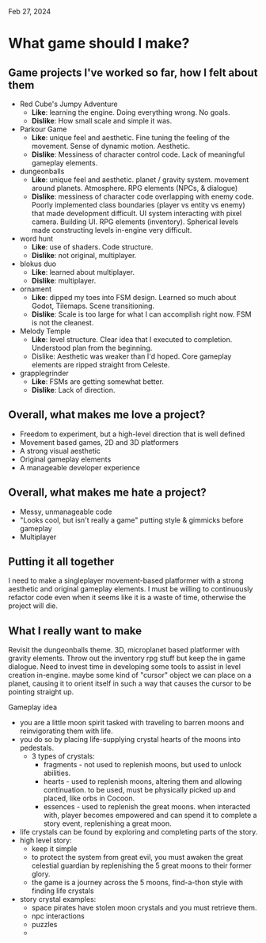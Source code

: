 Feb 27, 2024

# What game should I make?
## Game projects I've worked so far, how I felt about them

- Red Cube's Jumpy Adventure
	- **Like**: learning the engine. Doing everything wrong. No goals.
	- **Dislike**: How small scale and simple it was.
- Parkour Game
	- **Like**: unique feel and aesthetic. Fine tuning the feeling of the movement. Sense of dynamic motion. Aesthetic.
	- **Dislike**: Messiness of character control code. Lack of meaningful gameplay elements.
- dungeonballs
	- **Like**: unique feel and aesthetic. planet / gravity system. movement around planets. Atmosphere. RPG elements (NPCs, & dialogue)
	- **Dislike**: messiness of character code overlapping with enemy code. Poorly implemented class boundaries (player vs entity vs enemy) that made development difficult. UI system interacting with pixel camera. Building UI. RPG elements (inventory). Spherical levels made constructing levels in-engine very difficult.
- word hunt
	- **Like**: use of shaders. Code structure. 
	- **Dislike**: not original, multiplayer.
- blokus duo
	- **Like**: learned about multiplayer.
	- **Dislike**: multiplayer.
- ornament
	- **Like**: dipped my toes into FSM design. Learned so much about Godot, Tilemaps. Scene transitioning.
	- **Dislike**: Scale is too large for what I can accomplish right now. FSM is not the cleanest.
- Melody Temple
	- **Like**: level structure. Clear idea that I executed to completion. Understood plan from the beginning.
	- Dislike: Aesthetic was weaker than I'd hoped. Core gameplay elements are ripped straight from Celeste.
- grapplegrinder
	- **Like**: FSMs are getting somewhat better.
	- **Dislike**: Lack of direction.
## Overall, what makes me love a project?
- Freedom to experiment, but a high-level direction that is well defined
- Movement based games, 2D and 3D platformers
- A strong visual aesthetic
- Original gameplay elements
- A manageable developer experience
## Overall, what makes me hate a project?
- Messy, unmanageable code
- "Looks cool, but isn't really a game" putting style & gimmicks before gameplay
- Multiplayer

## Putting it all together

I need to make a singleplayer movement-based platformer with a strong aesthetic and original gameplay elements. I must be willing to continuously refactor code even when it seems like it is a waste of time, otherwise the project will die.

## What I really want to make

Revisit the dungeonballs theme. 3D, microplanet based platformer with gravity elements. Throw out the inventory rpg stuff but keep the in game dialogue. Need to invest time in developing some tools to assist in level creation in-engine. maybe some kind of "cursor" object we can place on a planet, causing it to orient itself in such a way that causes the cursor to be pointing straight up.

Gameplay idea
- you are a little moon spirit tasked with traveling to barren moons and reinvigorating them with life.
- you do so by placing life-supplying crystal hearts of the moons into pedestals.
	- 3 types of crystals:
		- fragments - not used to replenish moons, but used to unlock abilities. 
		- hearts - used to replenish moons, altering them and allowing continuation. to be used, must be physically picked up and placed, like orbs in Cocoon.
		- essences - used to replenish the great moons. when interacted with, player becomes empowered and can spend it to complete a story event, replenishing a great moon.
- life crystals can be found by exploring and completing parts of the story. 
- high level story:
	- keep it simple
	- to protect the system from great evil, you must awaken the great celestial guardian by replenishing the 5 great moons to their former glory.
	- the game is a journey across the 5 moons, find-a-thon style with finding life crystals
- story crystal examples:
	- space pirates have stolen moon crystals and you must retrieve them.
	- npc interactions
	- puzzles
	- 